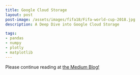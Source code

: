 ```yaml
---
title: Google Cloud Storage
layout: post
post-image: /assets/images/fifa18/Fifa-world-cup-2018.jpg
description: A Deep Dive into Google Cloud Storage

tags: 
- pandas
- numpy
- plotly
- matplotlib
---
```


Please continue reading at [the Medium Blog!](https://medium.com/@sam_12/a-deep-dive-into-google-cloud-storage-6726a78376cb)

